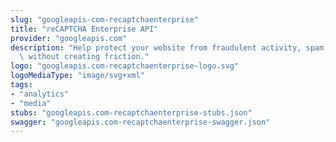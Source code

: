 ```yaml
---
slug: "googleapis-com-recaptchaenterprise"
title: "reCAPTCHA Enterprise API"
provider: "googleapis.com"
description: "Help protect your website from fraudulent activity, spam, and abuse\
  \ without creating friction."
logo: "googleapis.com-recaptchaenterprise-logo.svg"
logoMediaType: "image/svg+xml"
tags:
- "analytics"
- "media"
stubs: "googleapis.com-recaptchaenterprise-stubs.json"
swagger: "googleapis.com-recaptchaenterprise-swagger.json"
---
```

